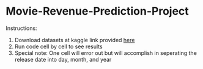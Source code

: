 # Movie-Revenue-Prediction-Project

Instructions: 
1. Download datasets at kaggle link provided [here](https://www.kaggle.com/competitions/tmdb-box-office-prediction/overview)
2. Run code cell by cell to see results
3. Special note: One cell will error out but will accomplish in seperating the release date into day, month, and year
